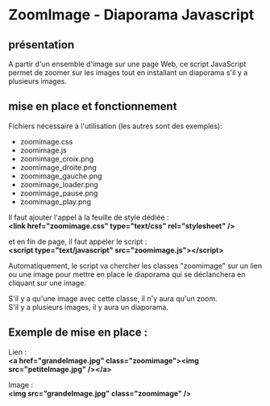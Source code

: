 # ZoomImage - Diaporama Javascript

## présentation

A partir d'un ensemble d'image sur une page Web, ce script JavaScript permet de zoomer sur les images tout en installant un diaporama s'il y a plusieurs images.

## mise en place et fonctionnement

Fichiers nécessaire à l'utilisation (les autres sont des exemples):
- zoomimage.css
- zoomimage.js
- zoomimage_croix.png
- zoomimage_droite.png
- zoomimage_gauche.png
- zoomimage_loader.png
- zoomimage_pause.png
- zoomimage_play.png

Il faut ajouter l'appel à la feuille de style dédiée :     
   **\<link href="zoomimage.css" type="text/css" rel="stylesheet" />**

et en fin de page, il faut appeler le script :    
   **\<script type="text/javascript" src="zoomimage.js">\</script>**

Automatiquement, le script va chercher les classes "zoomimage" sur un lien ou une image pour mettre en place le diaporama qui se déclanchera en cliquant sur une image.

S'il y a qu'une image avec cette classe, il n'y aura qu'un zoom.    
S'il y a plusieurs images, il y aura un diaporama.

## Exemple de mise en place : 

Lien :     
**\<a href="grandeImage.jpg" class="zoomimage">\<img src="petiteImage.jpg" />\</a>**

Image :    
**\<img src="grandeImage.jpg" class="zoomimage" />**

